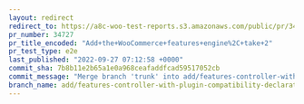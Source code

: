 ```yaml
---
layout: redirect
redirect_to: https://a8c-woo-test-reports.s3.amazonaws.com/public/pr/34727/e2e/index.html
pr_number: 34727
pr_title_encoded: "Add+the+WooCommerce+features+engine%2C+take+2"
pr_test_type: e2e
last_published: "2022-09-27 07:12:58 +0000"
commit_sha: 7b8b11e2b65a1e0a968ceafaddfcad59517052cb
commit_message: "Merge branch 'trunk' into add/features-controller-with-plugin-compati…"
branch_name: add/features-controller-with-plugin-compatibility-declaration-take-2
---
```

